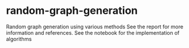 # random-graph-generation
Random graph generation using various methods
See the report for more information and references.
See the notebook for the implementation of algorithms
